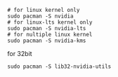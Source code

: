 ```shell
# for linux kernel only
sudo pacman -S nvidia
# for linux-lts kernel only
sudo pacman -S nvidia-lts
# for nultiple linux kernel
sudo pacman -S nvidia-kms
```

for 32bit
```shell
sudo pacman -S lib32-nvidia-utils
```